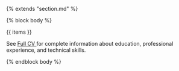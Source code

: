 {% extends "section.md" %}

{% block body %}

<p style="text-align: justify;">
    {{ items }}
</p>


See 
<a href="/cv" target='_blank' class="fa fa-download">
    Full CV
</a>
for complete information about education, professional experience, and technical skills.




{% endblock body %}
